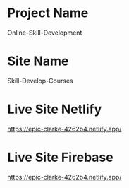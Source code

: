 # Project Name
Online-Skill-Development

# Site Name
Skill-Develop-Courses

# Live Site Netlify
https://epic-clarke-4262b4.netlify.app/

# Live Site Firebase
https://epic-clarke-4262b4.netlify.app/

